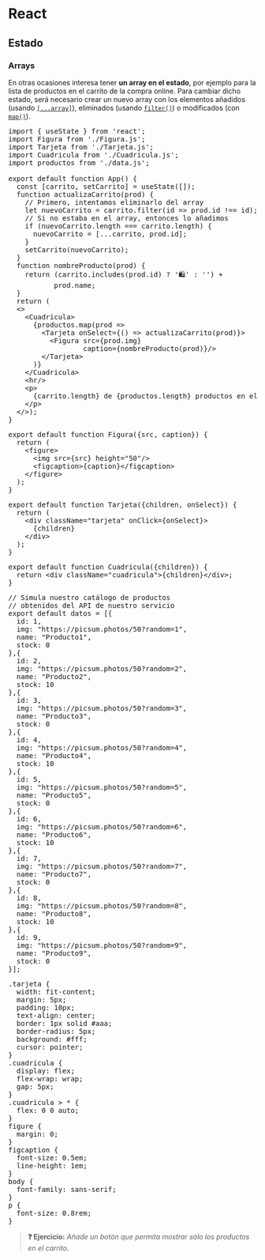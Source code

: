 # React
## Estado
### Arrays

En otras ocasiones interesa tener **un array en el estado**, por ejemplo para la lista de productos en el carrito de la compra online. Para cambiar dicho estado, será necesario crear un nuevo array con los elementos añadidos (usando [`[...array]`](https://developer.mozilla.org/en-US/docs/Web/JavaScript/Reference/Operators/Spread_syntax#spread_in_array_literals)), eliminados (usando [`filter()`](https://developer.mozilla.org/es/docs/Web/JavaScript/Reference/Global_Objects/Array/filter)) o modificados (con [`map()`](https://developer.mozilla.org/en-US/docs/Web/JavaScript/Reference/Global_Objects/Array/map)).

<div class="sandpack" data-width="63" data-height="400px"><pre data-file="App.js">
import { useState } from 'react';
import Figura from './Figura.js';
import Tarjeta from './Tarjeta.js';
import Cuadricula from './Cuadricula.js';
import productos from './data.js';
&nbsp;
export default function App() {
  const [carrito, setCarrito] = useState([]);
  function actualizaCarrito(prod) {
    // Primero, intentamos eliminarlo del array
    let nuevoCarrito = carrito.filter(id => prod.id !== id);
    // Si no estaba en el array, entonces lo añadimos
    if (nuevoCarrito.length === carrito.length) {
      nuevoCarrito = [...carrito, prod.id];
    }
    setCarrito(nuevoCarrito);
  }
  function nombreProducto(prod) {
    return (carrito.includes(prod.id) ? '🛍' : '') + 
           prod.name;
  }
  return (
  &lt;>
    &lt;Cuadricula>
      {productos.map(prod => 
        &lt;Tarjeta onSelect={() => actualizaCarrito(prod)}>
          &lt;Figura src={prod.img} 
                  caption={nombreProducto(prod)}/>
        &lt;/Tarjeta>
      )}
    &lt;/Cuadricula>
    &lt;hr/>
    &lt;p>
      {carrito.length} de {productos.length} productos en el carrito
    &lt;/p>
  &lt;/>);
}
</pre><pre data-file="Figura.js" data-hidden="true">
export default function Figura({src, caption}) {
  return (
    &lt;figure>
      &lt;img src={src} height="50"/>
      &lt;figcaption>{caption}&lt;/figcaption>
    &lt;/figure>
  );
}
</pre><pre data-file="Tarjeta.js" data-hidden="true">
export default function Tarjeta({children, onSelect}) {
  return (
    &lt;div className="tarjeta" onClick={onSelect}>
      {children}
    &lt;/div>
  );
}
</pre><pre data-file="Cuadricula.js" data-hidden="true">
export default function Cuadricula({children}) {
  return &lt;div className="cuadricula">{children}&lt;/div>;
}
</pre><pre data-file="data.js" data-hidden="true">
// Simula nuestro catálogo de productos
// obtenidos del API de nuestro servicio
export default datos = [{
  id: 1,
  img: "https://picsum.photos/50?random=1",
  name: "Producto1",
  stock: 0
},{
  id: 2,
  img: "https://picsum.photos/50?random=2",
  name: "Producto2",
  stock: 10
},{
  id: 3,
  img: "https://picsum.photos/50?random=3",
  name: "Producto3",
  stock: 0
},{
  id: 4,
  img: "https://picsum.photos/50?random=4",
  name: "Producto4",
  stock: 10
},{
  id: 5,
  img: "https://picsum.photos/50?random=5",
  name: "Producto5",
  stock: 0
},{
  id: 6,
  img: "https://picsum.photos/50?random=6",
  name: "Producto6",
  stock: 10
},{
  id: 7,
  img: "https://picsum.photos/50?random=7",
  name: "Producto7",
  stock: 0
},{
  id: 8,
  img: "https://picsum.photos/50?random=8",
  name: "Producto8",
  stock: 10
},{
  id: 9,
  img: "https://picsum.photos/50?random=9",
  name: "Producto9",
  stock: 0
}];
</pre><pre data-file="styles.css" data-hidden="true">
.tarjeta {
  width: fit-content;
  margin: 5px;
  padding: 10px;
  text-align: center;
  border: 1px solid #aaa;
  border-radius: 5px;
  background: #fff;
  cursor: pointer;
}
.cuadricula {
  display: flex;
  flex-wrap: wrap;
  gap: 5px;
}
.cuadricula > * {
  flex: 0 0 auto;
}
figure {
  margin: 0;
}
figcaption {
  font-size: 0.5em;
  line-height: 1em;
}
body {
  font-family: sans-serif;
}
p {
  font-size: 0.8rem;
}
</pre></div>

> **❓ Ejercicio:** _Añade un botón que permita mostrar sólo los productos en el carrito._